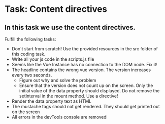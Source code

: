 # Task: Content directives

## In this task we use the content directives.

Fulfill the following tasks:

- Don't start from scratch! Use the provided resources in the src folder of this coding task.
- Write all your js code in the scripts.js file
- Seems like the Vue Instance has no connection to the DOM node. Fix it!
- The headline contains the wrong vue version. The version increases every two seconds.
  - Figure out why and solve the problem
  - Ensure that the version does not count up on the screen. Only the initial value of the data property should displayed. Do not remove the setInterval in the mount method. Use a directive!
- Render the data property text as HTML
- The mustache tags should not get rendered. They should get printed out on the screen
- All errors in the devTools console are removed
